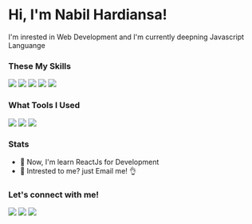 # Hi, I'm Nabil Hardiansa!
I'm inrested in Web Development and I'm currently deepning Javascript Languange 



### These My Skills
<img src="https://img.icons8.com/color/48/000000/html-5--v1.png"/> <img src="https://img.icons8.com/color/48/000000/css3.png"/> <img src="https://img.icons8.com/color/48/000000/sass.png"/> <img src="https://img.icons8.com/color/48/000000/javascript.png"/> <img src="https://img.icons8.com/color/48/000000/nodejs.png"/>

### What Tools I Used
<img src="https://img.shields.io/badge/Visual_Studio_Code-0078D4?style=for-the-badge&logo=visual%20studio%20code&logoColor=white" />
<img src="https://img.shields.io/badge/Linux_Mint-87CF3E?style=for-the-badge&logo=linux-mint&logoColor=white" />
<img src="https://img.shields.io/badge/Firefox_Browser-FF7139?style=for-the-badge&logo=Firefox-Browser&logoColor=white" />

### Stats
- 📖 Now, I'm learn ReactJs for Development
- 📩 Intrested to me? just Email me! 👌


### Let's connect with me!
[<img src="https://img.shields.io/badge/LinkedIn-0077B5?style=for-the-badge&logo=linkedin&logoColor=white"/>](https://www.linkedin.com/in/nabil-hardiansa)
[<img src="https://img.shields.io/badge/Gmail-D14836?style=for-the-badge&logo=gmail&logoColor=white"/>](mailto:nabilhardiansa02@gmail.com)
[<img src="https://img.shields.io/badge/Instagram-E4405F?style=for-the-badge&logo=instagram&logoColor=white"/>](https://instagram.com/nhardiansa)

